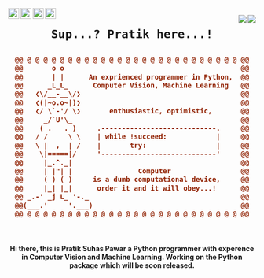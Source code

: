 <a href="https://www.linkedin.com">
  <img align="left" alt="Pratik's LinkedIN" width="22px"  src="https://cdn-icons-png.flaticon.com/512/174/174857.png" />
</a>
<a href="https://instagram.com/anodic_passion">
  <img align="left" alt="Pratik's Instagram" width="22px" src="https://upload.wikimedia.org/wikipedia/commons/thumb/9/95/Instagram_logo_2022.svg/1200px-Instagram_logo_2022.svg.png" />
</a>

<a href="https://discordapp.com/users/anodic_passion#8670">
  <img align="left" alt="Praitk's Discord" width="22px"  src="https://assets-global.website-files.com/6257adef93867e50d84d30e2/636e0a6a49cf127bf92de1e2_icon_clyde_blurple_RGB.png" />
</a>
<a href="https://twitter.com">
  <img align="left" alt="Pratik Pawar | Twitter" width="22px" src="https://upload.wikimedia.org/wikipedia/commons/thumb/4/4f/Twitter-logo.svg/2491px-Twitter-logo.svg.png" />
</a>

<img align="right" src="https://img.shields.io/github/followers/pratik-suhas-pawar?label=Follow&style=social" /><img align="right" src="https://komarev.com/ghpvc/?username=pratik-suhas-pawar&color=brightgreen" /> 

<h1 align="center">

```diff
Sup...? Pratik here...!
```

</h1>
<h3 align="center"> 
  
```diff
@@ @ @ @ @ @ @ @ @ @ @ @ @ @ @ @ @ @ @ @ @ @ @ @ @ @ @ @@
@@       o o                                           @@
@@       | |      An exprienced programmer in Python,  @@
@@      _L_L_      Computer Vision, Machine Learning   @@
@@   ❮\/__-__\/❯                                       @@
@@   ❮(|~o.o~|)❯                                       @@
@@   ❮/ \`-'/ \❯       enthusiastic, optimistic,       @@
@@     _/`U'\_                                         @@
@@    ( .   . )     .----------------------------.     @@
@@   / /     \ \    | while !succeed:            |     @@
@@   \ |  ,  | /    |       try:                 |     @@
@@    \|=====|/     '----------------------------'     @@
@@     |_.^._|                                         @@
@@     | |"| |                Computer                 @@
@@     ( ) ( )     is a dumb computational device,     @@
@@     |_| |_|      order it and it will obey...!      @@
@@ _.-' _j L_ '-._                                     @@
@@(___.'     '.___)                                    @@
@@ @ @ @ @ @ @ @ @ @ @ @ @ @ @ @ @ @ @ @ @ @ @ @ @ @ @ @@
```

</h3>  
<br>

<h4 align="center">Hi there, this is Pratik Suhas Pawar a Python programmer with experence in Computer Vision and Machine Learning. Working on the Python package which will be soon released. </h4>
